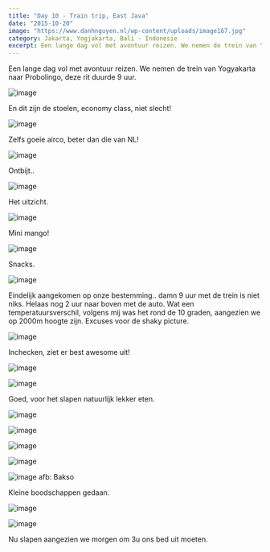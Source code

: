 ```yaml
---
title: "Day 10 - Train trip, East Java"
date: "2015-10-20"
image: "https://www.danhnguyen.nl/wp-content/uploads/image167.jpg"
category: Jakarta, Yogjakarta, Bali - Indonesie
excerpt: Een lange dag vol met avontuur reizen. We nemen de trein van Yogyakarta naar Probolingo, deze rit duurde 9 uur...
---
```


Een lange dag vol met avontuur reizen. We nemen de trein van Yogyakarta naar Probolingo, deze rit duurde 9 uur.

![image](https://www.danhnguyen.nl/wp-content/uploads//image167-1024x576.jpg)

En dit zijn de stoelen, economy class, niet slecht!

![image](https://www.danhnguyen.nl/wp-content/uploads//image166-1024x576.jpg)

Zelfs goeie airco, beter dan die van NL!

![image](https://www.danhnguyen.nl/wp-content/uploads//image168-1024x576.jpg)

Ontbijt..

![image](https://www.danhnguyen.nl/wp-content/uploads//image170-1024x576.jpg)

Het uitzicht.

![image](https://www.danhnguyen.nl/wp-content/uploads//image169-1024x576.jpg)

Mini mango!

![image](https://www.danhnguyen.nl/wp-content/uploads//image172-1024x576.jpg)

Snacks.

![image](https://www.danhnguyen.nl/wp-content/uploads//image176-1024x576.jpg)

Eindelijk aangekomen op onze bestemming.. damn 9 uur met de trein is niet niks. Helaas nog 2 uur naar boven met de auto. Wat een temperatuursverschil, volgens mij was het rond de 10 graden, aangezien we op 2000m hoogte zijn. Excuses voor de shaky picture.

![image](https://www.danhnguyen.nl/wp-content/uploads//image177-1024x576.jpg)

Inchecken, ziet er best awesome uit!

![image](https://www.danhnguyen.nl/wp-content/uploads//image173-1024x576.jpg)

![image](https://www.danhnguyen.nl/wp-content/uploads//image174-1024x576.jpg)

Goed, voor het slapen natuurlijk lekker eten.

![image](https://www.danhnguyen.nl/wp-content/uploads//image175-1024x576.jpg)

![image](https://www.danhnguyen.nl/wp-content/uploads//image178-1024x576.jpg)

![image](https://www.danhnguyen.nl/wp-content/uploads//image179-1024x576.jpg)

![image](https://www.danhnguyen.nl/wp-content/uploads//image181-1024x576.jpg)

![image](https://www.danhnguyen.nl/wp-content/uploads//image182-1024x576.jpg) afb: Bakso

Kleine boodschappen gedaan.

![image](https://www.danhnguyen.nl/wp-content/uploads//image183-1024x576.jpg)

![image](https://www.danhnguyen.nl/wp-content/uploads//image184-1024x576.jpg)

Nu slapen aangezien we morgen om 3u ons bed uit moeten.
